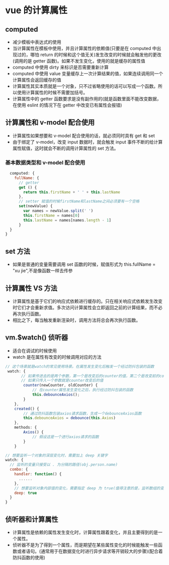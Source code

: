 # vue 的计算属性

## computed

- 减少模板中表达式的使用
- 当计算属性在模板中使用，并且计算属性的依赖值(只要是在 computed 中出现过的，哪怕 return 的时候和这个值无关)发生改变的时候就会触发他的更改(调用的是 getter 函数)。如果不发生变化，使用的就是缓存的属性值
- computed 中使用 dirty 来标识是否需要重新计算
- computed 中使用 value 变量缓存上一次计算结果的值，如果连续调用同一个计算属性会返回缓存的值
- 计算属性其实本质就是一个对象，只不过省略使用的话可以写成一个函数。所以使用计算属性的时候不需要加括号。
- 计算属性中的 getter 函数要求是没有副作用的(就是函数里面不能改变数据，在使用 eslint 的情况下在 getter 中改变已有属性会报错)

## 计算属性和 v-model 配合使用

- 计算属性如果想要和 v-model 配合使用的话，就必须同时具有 get 和 set
- 由于绑定了 v-model，改变 input 数据时，就会触发 input 事件不断的给计算属性赋值，这时就会不断的调用计算属性的 set 方法。

### 基本数据类型和 v-model 配合使用

```js
  computed: {
    fullName: {
      // getter
      get () {
        return this.firstName + ' ' + this.lastName
      },
      // setter 赋值的时候firstName和lastName之间必须要有一个空格
      set(newValue) {
        var names = newValue.split(' ')
        this.firstName = names[0]
        this.lastName = names[names.length - 1]
      }
  }
}
```

## set 方法

- 如果是普通的变量需要调用 set 函数的时候，赋值形式为 this.fullName = "xu jie",不是像函数一样去传参

## 计算属性 VS 方法

- 计算属性是基于它们的响应式依赖进行缓存的。只在相关响应式依赖发生改变时它们才会重新求值。多次访问计算属性会立即返回之前的计算结果，而不必再次执行函数。
- 相比之下，每当触发重新渲染时，调用方法将总会再次执行函数。

## vm.$watch() 侦听器

- 适合在调试的时候使用
- watch 是在属性有改变的时候调用对应的方法

```js
// 这个场景就是watch的常见使用场景。在属性发生变化后触发一个经过防抖包装的函数
 watch: {
       // 如果传进去的是两个参数，第一个是改变后的counter的值，第二个是改变前的counter的值
       // 如果只传入一个参数就是counter改变后的值
        counter(newCounter, oldCounter) {
            // 在counter属性发生变化之后，执行经过防抖包装的函数
            this.debounceAxios();
        }
    },
    created() {
        // 通过防抖函数包装axios请求函数，生成一个debounceAxios函数
        this.debounceAxios = debounce(this.Axios)
    },
    methods: {
        Axios() {
            // 假设这是一个进行axios请求的函数
        }
    }

// 想要监听一个对象的深层变化时，需要加上 deep 关键字
watch: {
  // 监听的变量只接受以 . 为分隔的路径(obj.person.name)
  combo: {
    handler: function() {
      ......
    },
    // 想要监听对象内部值的变化，需要指定 deep 为 true(值得注意的是，监听数组的变化不需要这样做)
    deep: true
  }
}
```

## 侦听器和计算属性

- 计算属性是依赖的属性发生变化时，计算属性跟着变化，并且主要得到的是一个属性。
- 侦听器不是为了得到一个属性，而是期望在某些属性变化的时候能触发一些函数或者语句。(通常用于在数据变化时进行异步请求等开销较大的步骤)(配合着防抖函数的使用)
